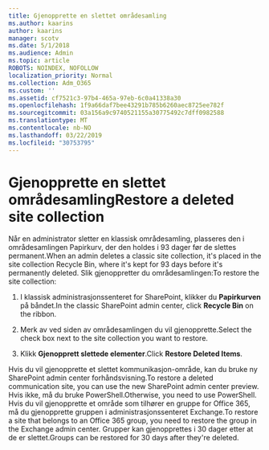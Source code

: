 ```yaml
---
title: Gjenopprette en slettet områdesamling
ms.author: kaarins
author: kaarins
manager: scotv
ms.date: 5/1/2018
ms.audience: Admin
ms.topic: article
ROBOTS: NOINDEX, NOFOLLOW
localization_priority: Normal
ms.collection: Adm_O365
ms.custom: ''
ms.assetid: cf7521c3-97b4-465a-97eb-6c0a41338a30
ms.openlocfilehash: 1f9a66daf7bee43291b785b6260aec8725ee782f
ms.sourcegitcommit: 03a156a9c9740521155a30775492c7dff0982588
ms.translationtype: MT
ms.contentlocale: nb-NO
ms.lasthandoff: 03/22/2019
ms.locfileid: "30753795"
---
```

# <a name="restore-a-deleted-site-collection"></a><span data-ttu-id="842a3-102">Gjenopprette en slettet områdesamling</span><span class="sxs-lookup"><span data-stu-id="842a3-102">Restore a deleted site collection</span></span>

<span data-ttu-id="842a3-103">Når en administrator sletter en klassisk områdesamling, plasseres den i områdesamlingen Papirkurv, der den holdes i 93 dager før de slettes permanent.</span><span class="sxs-lookup"><span data-stu-id="842a3-103">When an admin deletes a classic site collection, it's placed in the site collection Recycle Bin, where it's kept for 93 days before it's permanently deleted.</span></span> <span data-ttu-id="842a3-104">Slik gjenoppretter du områdesamlingen:</span><span class="sxs-lookup"><span data-stu-id="842a3-104">To restore the site collection:</span></span>
  
1. <span data-ttu-id="842a3-105">I klassisk administrasjonssenteret for SharePoint, klikker du **Papirkurven** på båndet.</span><span class="sxs-lookup"><span data-stu-id="842a3-105">In the classic SharePoint admin center, click **Recycle Bin** on the ribbon.</span></span> 
    
2. <span data-ttu-id="842a3-106">Merk av ved siden av områdesamlingen du vil gjenopprette.</span><span class="sxs-lookup"><span data-stu-id="842a3-106">Select the check box next to the site collection you want to restore.</span></span>
    
3. <span data-ttu-id="842a3-107">Klikk **Gjenopprett slettede elementer**.</span><span class="sxs-lookup"><span data-stu-id="842a3-107">Click **Restore Deleted Items**.</span></span>
    
<span data-ttu-id="842a3-108">Hvis du vil gjenopprette et slettet kommunikasjon-område, kan du bruke ny SharePoint admin center forhåndsvisning.</span><span class="sxs-lookup"><span data-stu-id="842a3-108">To restore a deleted communication site, you can use the new SharePoint admin center preview.</span></span> <span data-ttu-id="842a3-109">Hvis ikke, må du bruke PowerShell.</span><span class="sxs-lookup"><span data-stu-id="842a3-109">Otherwise, you need to use PowerShell.</span></span> <span data-ttu-id="842a3-110">Hvis du vil gjenopprette et område som tilhører en gruppe for Office 365, må du gjenopprette gruppen i administrasjonssenteret Exchange.</span><span class="sxs-lookup"><span data-stu-id="842a3-110">To restore a site that belongs to an Office 365 group, you need to restore the group in the Exchange admin center.</span></span> <span data-ttu-id="842a3-111">Grupper kan gjenopprettes i 30 dager etter at de er slettet.</span><span class="sxs-lookup"><span data-stu-id="842a3-111">Groups can be restored for 30 days after they're deleted.</span></span>
  

